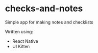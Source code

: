# checks-and-notes
Simple app for making notes and checklists

Written using:
- React Native
- UI Kitten

